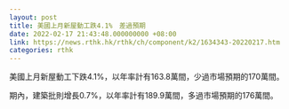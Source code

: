 ```yaml
---
layout: post
title: 美國上月新屋動工跌4.1%　差過預期
date: 2022-02-17 21:43:48.000000000 +08:00
link: https://news.rthk.hk/rthk/ch/component/k2/1634343-20220217.htm
categories: rthk
---
```


美國上月新屋動工下跌4.1%，以年率計有163.8萬間，少過市場預期的170萬間。

期內，建築批則增長0.7%，以年率計有189.9萬間，多過市場預期的176萬間。
